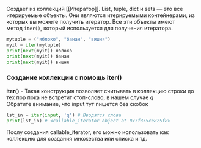 Создает из коллекций [[Итератор]]. 
List, tuple, dict и sets — это все итерируемые объекты. Они являются итерируемыми контейнерами, из которых вы можете получить итератор. Все эти объекты имеют метод `iter()`, который используется для получения итератора.
```python
mytuple = ("яблоко", "банан", "вишня") 
myit = iter(mytuple) 
print(next(myit)) яблоко
print(next(myit)) банан
print(next(myit)) вишня
```

### Создание коллекции с помощь iter()
**iter()** - Такая конструкция позволяет считывать в коллекцию строки до тех пор пока не встретит стоп-слово, в нашем случае _q_  
Обратите внимание, что input тут пишется без скобок
```python
lst_in = iter(input, 'q') # Вводятся слова
print(lst_in) # <callable_iterator object at 0x7f355ce825f8>
```
Послу создания callable_iterator, его можно использовать как коллекцию для создания множества или списка и тд.